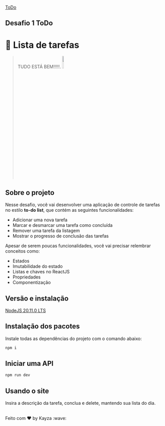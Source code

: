 [ToDo](https://github.com/kayzarosa/deliveryFrontAdministrador/assets/20192309/2ed7377e-d1d8-44cb-a4ff-53c99f7f6885)

## Desafio 1 ToDo

# :rocket: Lista de tarefas

> TUDO ESTÁ BEM!!!!!.  <img src="https://user-images.githubusercontent.com/20192309/80777643-4202cd80-8b3c-11ea-8f32-5348bda4486b.jpg" width="10%" />

## Sobre o projeto

Nesse desafio, você vai desenvolver uma aplicação de controle de tarefas no estilo **to-do list**, que contém as seguintes funcionalidades:

- Adicionar uma nova tarefa
- Marcar e desmarcar uma tarefa como concluída
- Remover uma tarefa da listagem
- Mostrar o progresso de conclusão das tarefas

Apesar de serem poucas funcionalidades, você vai precisar relembrar conceitos como:

- Estados
- Imutabilidade do estado
- Listas e chaves no ReactJS
- Propriedades
- Componentização <br />


## Versão e instalação

<a href="https://nodejs.org/pt/"> NodeJS 20.11.0 LTS</a> <br/>


## Instalação dos pacotes

Instale todas as dependências do projeto com o comando abaixo:

````sh
npm i
````

## Iniciar uma API

````sh
npm run dev
````

## Usando o site

Insira a descrição da tarefa, conclua e delete, mantendo sua lista do dia.


<br />
Feito com ♥ by Kayza :wave:
